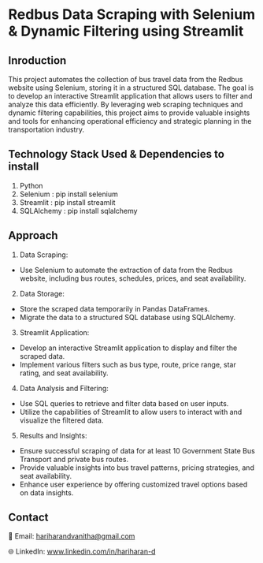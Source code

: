 # Redbus Data Scraping with Selenium &amp; Dynamic Filtering using Streamlit

## Inroduction
This project automates the collection of bus travel data from the Redbus website using Selenium, storing it in a structured SQL database. The goal is to develop an interactive Streamlit application that allows users to filter and analyze this data efficiently. By leveraging web scraping techniques and dynamic filtering capabilities, this project aims to provide valuable insights and tools for enhancing operational efficiency and strategic planning in the transportation industry.

## Technology Stack Used &amp; Dependencies to install 
1. Python 
2. Selenium : pip install selenium
3. Streamlit : pip install streamlit
4. SQLAlchemy : pip install sqlalchemy

## Approach
1. Data Scraping:
- Use Selenium to automate the extraction of data from the Redbus website, including bus routes, schedules, prices, and seat availability.
  
2. Data Storage:
- Store the scraped data temporarily in Pandas DataFrames.
- Migrate the data to a structured SQL database using SQLAlchemy.
  
3. Streamlit Application:
- Develop an interactive Streamlit application to display and filter the scraped data.
- Implement various filters such as bus type, route, price range, star rating, and seat availability.

4. Data Analysis and Filtering:
- Use SQL queries to retrieve and filter data based on user inputs.
- Utilize the capabilities of Streamlit to allow users to interact with and visualize the filtered data.
  
5. Results and Insights:
- Ensure successful scraping of data for at least 10 Government State Bus Transport and private bus routes.
- Provide valuable insights into bus travel patterns, pricing strategies, and seat availability.
- Enhance user experience by offering customized travel options based on data insights.

## Contact

📧 Email: hariharandvanitha@gmail.com

🌐 LinkedIn: www.linkedin.com/in/hariharan-d
